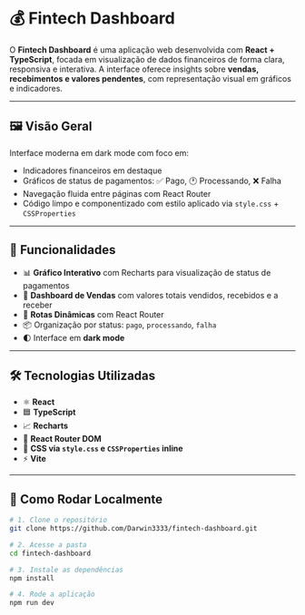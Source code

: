 # 💰 Fintech Dashboard

O **Fintech Dashboard** é uma aplicação web desenvolvida com **React + TypeScript**, focada em visualização de dados financeiros de forma clara, responsiva e interativa. A interface oferece insights sobre **vendas, recebimentos e valores pendentes**, com representação visual em gráficos e indicadores.

---

## 🖼️ Visão Geral

Interface moderna em dark mode com foco em:

- Indicadores financeiros em destaque
- Gráficos de status de pagamentos: ✅ Pago, 🕐 Processando, ❌ Falha
- Navegação fluida entre páginas com React Router
- Código limpo e componentizado com estilo aplicado via `style.css` + `CSSProperties`

---

## 🚀 Funcionalidades

- 📊 **Gráfico Interativo** com Recharts para visualização de status de pagamentos
- 💼 **Dashboard de Vendas** com valores totais vendidos, recebidos e a receber
- 🔁 **Rotas Dinâmicas** com React Router
- 📦 Organização por status: `pago`, `processando`, `falha`
- 🌓 Interface em **dark mode**

---

## 🛠️ Tecnologias Utilizadas

- ⚛️ **React**
- 🟦 **TypeScript**
- 📈 **Recharts**
- 🧭 **React Router DOM**
- 🎨 **CSS via `style.css` e `CSSProperties` inline**
- ⚡ **Vite**

---

## 🧪 Como Rodar Localmente

```bash
# 1. Clone o repositório
git clone https://github.com/Darwin3333/fintech-dashboard.git

# 2. Acesse a pasta
cd fintech-dashboard

# 3. Instale as dependências
npm install

# 4. Rode a aplicação
npm run dev
```
